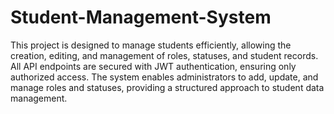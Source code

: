 # Student-Management-System
This project is designed to manage students efficiently, allowing the creation, editing, and management of roles, statuses, and student records. All API endpoints are secured with JWT authentication, ensuring only authorized access. The system enables administrators to add, update, and manage roles and statuses, providing a structured approach to student data management.
